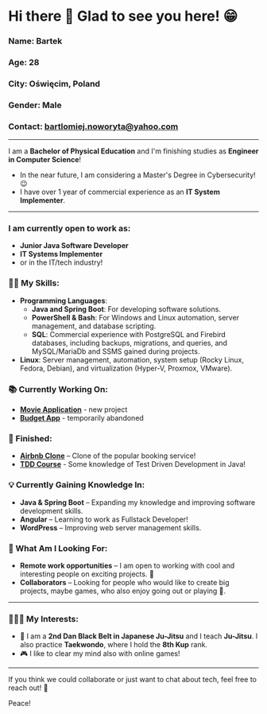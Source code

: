 # Hi there 👋 Glad to see you here! 😁

### Name: **Bartek**  
### Age: **28**  
### City: **Oświęcim, Poland**  
### Gender: **Male**  
### Contact: **bartlomiej.noworyta@yahoo.com**

---

I am a **Bachelor of Physical Education** and I'm finishing studies as **Engineer in Computer Science**!
- In the near future, I am considering a Master's Degree in Cybersecurity! 😉  
- I have over 1 year of commercial experience as an **IT System Implementer**.

---

### I am currently open to work as:
- **Junior Java Software Developer**
- **IT Systems Implementer**
- or in the IT/tech industry!

### 👨‍💻 My Skills:
- **Programming Languages**:  
   - **Java and Spring Boot**: For developing software solutions.
   - **PowerShell & Bash**: For Windows and Linux automation, server management, and database scripting.
   - **SQL**: Commercial experience with PostgreSQL and Firebird databases, including backups, migrations, and queries, and MySQL/MariaDb and SSMS gained during projects. 
- **Linux**: Server management, automation, system setup (Rocky Linux, Fedora, Debian), and virtualization (Hyper-V, Proxmox, VMware).

### 📚 Currently Working On:
- **[Movie Application]()** - new project
- **[Budget App](https://github.com/B4JD1K/budgetApp)** - temporarily abandoned 

### 🏁 Finished:
- **[Airbnb Clone](https://github.com/B4JD1K/Airbnb-clone)** – Clone of the popular booking service!
- **[TDD Course](https://github.com/B4JD1K/TDD-Course)** - Some knowledge of Test Driven Development in Java!

### 💡 Currently Gaining Knowledge In:
- **Java & Spring Boot** – Expanding my knowledge and improving software development skills.
- **Angular** – Learning to work as Fullstack Developer!
- **WordPress** – Improving web server management skills.

### 🎯 What Am I Looking For:
- **Remote work opportunities** – I am open to working with cool and interesting people on exciting projects. 🤩
- **Collaborators** – Looking for people who would like to create big projects, maybe games, who also enjoy going out or playing 🎱.

---

### 🤯🐱‍👤 My Interests:
- 🥋 I am a **2nd Dan Black Belt in Japanese Ju-Jitsu** and I teach **Ju-Jitsu**. I also practice **Taekwondo**, where I hold the **8th Kup** rank.
- 🎮 I like to clear my mind also with online games!

---

If you think we could collaborate or just want to chat about tech, feel free to reach out! 🥳

Peace!
